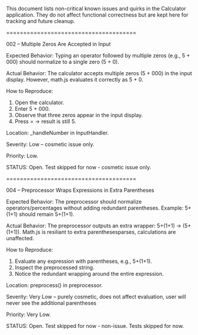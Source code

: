 This document lists non-critical known issues and quirks in the Calculator application. 
They do not affect functional correctness but are kept here for tracking and future cleanup.

======================================


002 – Multiple Zeros Are Accepted in Input

Expected Behavior:
Typing an operator followed by multiple zeros (e.g., 5 + 000) should normalize to a single zero (5 + 0).

Actual Behavior:
The calculator accepts multiple zeros (5 + 000) in the input display. However, math.js evaluates it correctly as 5 + 0.

How to Reproduce:
1. Open the calculator.
2. Enter 5 + 000.
3. Observe that three zeros appear in the input display.
4. Press = → result is still 5.

Location:
_handleNumber in InputHandler.

Severity:
Low – cosmetic issue only.

Priority:
Low.

STATUS: Open. Test skipped for now - cosmetic issue only. 

======================================

004 – Preprocessor Wraps Expressions in Extra Parentheses

Expected Behavior:
The preprocessor should normalize operators/percentages without adding redundant parentheses.
Example: 5+(1+1) should remain 5+(1+1).

Actual Behavior:
The preprocessor outputs an extra wrapper:
5+(1+1) → (5+(1+1)).
Math.js is resiliant to extra parenthesesparses, calculations are unaffected.

How to Reproduce:
1. Evaluate any expression with parentheses, e.g., 5+(1+1).
2. Inspect the preprocessed string.
3. Notice the redundant wrapping around the entire expression.

Location:
preprocess() in preprocessor.

Severity:
Very Low – purely cosmetic, does not affect evaluation, user will never see the additional parentheses

Priority:
Very Low.

STATUS: Open. Test skipped for now - non-issue. Tests skipped for now.
